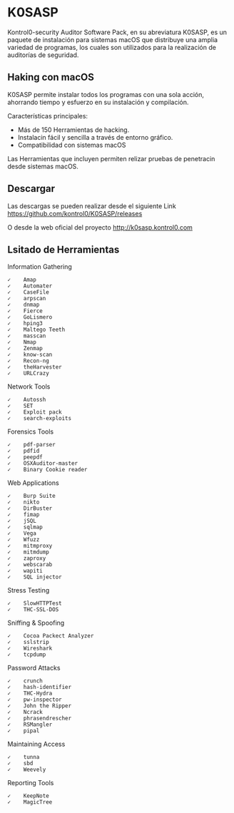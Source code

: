 # K0SASP
Kontrol0-security Auditor Software Pack, en su abreviatura K0SASP, es un paquete de instalación para sistemas macOS que distribuye una amplia variedad de programas, los cuales son utilizados para la realización de auditorías de seguridad.

Haking con macOS
---------------------------------------
K0SASP permite instalar todos los programas con una sola acción, ahorrando tiempo y esfuerzo en su instalación y compilación.

Características principales:
+ Más de 150 Herramientas de hacking.
+ Instalacin fácil y sencilla a través de entorno gráfico.
+ Compatibilidad con sistemas macOS

Las Herramientas que incluyen permiten relizar pruebas de penetracin desde sistemas macOS.

Descargar
-----------------
Las descargas se pueden realizar desde el siguiente Link https://github.com/kontrol0/K0SASP/releases

O desde la web oficial del proyecto http://k0sasp.kontrol0.com


Lsitado de Herramientas
-----------------

Information Gathering
 
    ✓    Amap
    ✓    Automater
    ✓    CaseFile
    ✓    arpscan
    ✓    dnmap
    ✓    Fierce
    ✓    GoLismero
    ✓    hping3 
    ✓    Maltego Teeth
    ✓    masscan
    ✓    Nmap
    ✓    Zenmap
    ✓    know-scan
    ✓    Recon-ng
    ✓    theHarvester
    ✓    URLCrazy

Network Tools

    ✓    Autossh
    ✓    SET
    ✓    Exploit pack
    ✓    search-exploits

Forensics Tools

    ✓    pdf-parser
    ✓    pdfid
    ✓    peepdf
    ✓    OSXAuditor-master
    ✓    Binary Cookie reader

Web Applications

    ✓    Burp Suite
    ✓    nikto
    ✓    DirBuster
    ✓    fimap
    ✓    jSQL
    ✓    sqlmap
    ✓    Vega
    ✓    Wfuzz
    ✓    mitmproxy
    ✓    mitmdump
    ✓    zaproxy
    ✓    webscarab
    ✓    wapiti
    ✓    SQL injector

Stress Testing

    ✓    SlowHTTPTest
    ✓    THC-SSL-DOS

Sniffing & Spoofing

    ✓    Cocoa Packect Analyzer
    ✓    sslstrip
    ✓    Wireshark
    ✓    tcpdump

Password Attacks

    ✓    crunch
    ✓    hash-identifier
    ✓    THC-Hydra
    ✓    pw-inspector
    ✓    John the Ripper
    ✓    Ncrack
    ✓    phrasendrescher
    ✓    RSMangler
    ✓    pipal

Maintaining Access

    ✓    tunna
    ✓    sbd
    ✓    Weevely

Reporting Tools

    ✓    KeepNote
    ✓    MagicTree
